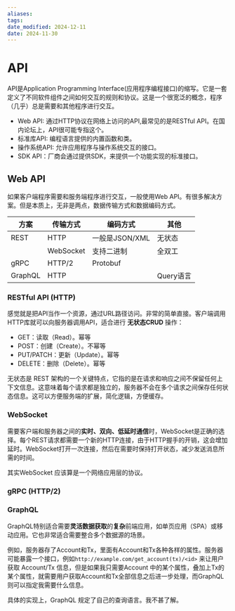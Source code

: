 ```yaml
---
aliases: 
tags: 
date_modified: 2024-12-11
date: 2024-11-30
---
```


# API

API是Application Programming Interface(应用程序编程接口)的缩写。它是一套定义了不同软件组件之间如何交互的规则和协议。这是一个很宽泛的概念，程序（几乎）总是需要和其他程序进行交互。

- Web API: 通过HTTP协议在网络上访问的API,最常见的是RESTful API。在国内论坛上，API很可能专指这个。
- 标准库API: 编程语言提供的内置函数和类。
- 操作系统API: 允许应用程序与操作系统交互的接口。
- SDK API：厂商会通过提供SDK，来提供一个功能实现的标准接口。

## Web API

如果客户端程序需要和服务端程序进行交互，一般使用Web API。有很多解决方案。但是本质上，无非是两点，数据传输方式和数据编码方式。

| 方案      | 传输方式      | 编码方式        | 其他      |
| ------- | --------- | ----------- | ------- |
| REST    | HTTP      | 一般是JSON/XML | 无状态     |
|         | WebSocket | 支持二进制       | 全双工     |
| gRPC    | HTTP/2    | Protobuf    |         |
| GraphQL | HTTP      |             | Query语言 |

### RESTful API (HTTP) 

感觉就是把API当作一个资源，通过URL路径访问。非常的简单直接。客户端调用HTTP库就可以向服务器调用API，适合进行 **无状态CRUD** 操作：

- GET：读取（Read）。幂等
- POST：创建（Create）。不幂等
- PUT/PATCH：更新（Update）。幂等
- DELETE：删除（Delete）。幂等

无状态是 REST 架构的一个关键特点，它指的是在请求和响应之间不保留任何上下文信息。这意味着每个请求都是独立的，服务器不会在多个请求之间保存任何状态信息。这可以方便服务端的扩展，简化逻辑，方便缓存。

### WebSocket

需要客户端和服务器之间的**实时、双向、低延时通信**时，WebSocket是正确的选择。每个REST请求都需要一个新的HTTP连接，由于HTTP握手的开销，这会增加延时。WebSocket打开一次连接，然后在需要时保持打开状态，减少发送消息所需的时间。

其实WebSocket 应该算是一个网络应用层的协议。

### gRPC (HTTP/2)

### GraphQL

GraphQL特别适合需要**灵活数据获取**的**复杂**前端应用，如单页应用（SPA）或移动应用。它也非常适合需要整合多个数据源的场景。

例如，服务器存了Account和Tx，里面有Account和Tx各种各样的属性。服务器可能暴露一个接口，例如`http://example.com/get_account(tx)/<id>` 来让用户获取 Account/Tx 信息，但是如果我只需要Account 中的某个属性，叠加上Tx的某个属性，就需要用户获取Account和Tx全部信息之后进一步处理，而GraphQL 则可以指定我需要什么信息。

具体的实现上，GraphQL 规定了自己的查询语言。我不甚了解。
